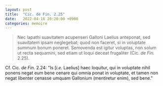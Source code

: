 ```yaml
---
layout: post
title:  "Cic. de Fin. 2.25"
date:   2022-04-16 20:20:00 +0900
categories: memoire
---
```

>Nec lapathi suavitatem acupenseri Galloni Laelius anteponat, sed suavitatem ipsam neglegebat; quod non faceret, si in voluptate summum bonum poneret. Semovenda est igitur voluptas, non solum ut recta sequamini, sed etiam ut loqui deceat frugaliter (Cic. *de Fin.* 2.25).

Cf. Cic. _de Fin._ 2.24: "Is [*i.e.* Laelius] haec loquitur, qui in voluptate nihil ponens negat eum bene cenare qui omnia ponat in voluptate, et tamen non negat libenter cenasse umquam Gallonium (mentiretur enim), sed bene."